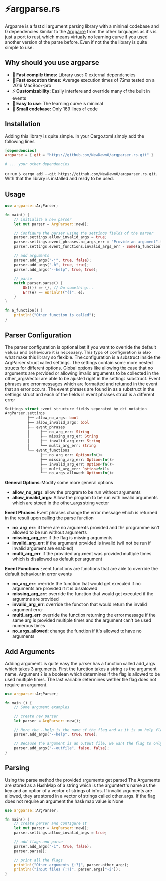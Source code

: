 # ⚡argparse.rs
Argparse is a fast cli argument parsing library with a minimal codebase and 0 dependencies
Similar to the [Argparse](https://github.com/NewDawn0/argparser) from the other languages as it's is just a port to rust, which means virtually no learning curve if you used another version of the parse before. Even if not the the library is quite simple to use.

## Why should you use argparse
- **🚀 Fast compile times:** Library uses 0 external dependencies
- **🚀 Fast execution times:** Average execution times of 72ms tested on a 2016 MacBook-pro
- **⚡ Customizability:** Easily interfere and override many of the built in events
- **🧠 Easy to use:** The learning curve is minimal
- **🤏 Small codebase:** Only 169 lines of code


## Installation
Adding this library is quite simple. In your Cargo.toml simply add the following lines
```toml
[dependencies]
argparse = { git = "https://github.com/NewDawn0/argparser.rs.git" }

# ... your other dependencies
```
or run `$ cargo add --git https://github.com/NewDawn0/argparser.rs.git`. With that the library is installed and ready to be used.

## Usage
```rust
use argparse::ArgParser;

fn main() {
    // initialize a new parser
    let mut parser = ArgParser::new();

    // Configure the parser using the settings fields of the parser
    parser.settings.allow_invalid_args = true;
    parser.settings.event_phrases.no_args_err = "Provide an argument".to_string();
    parser.settings.event_functions.invalid_args_err = Some(a_function);

    // add arguments
    parser.add_args("-j", true, false);
    parser.add_args("-h", true, true);
    parser.add_args("--help", true, true);

    // parse
    match parser.parse() {
        Ok(()) => {}, // Do something...
        Err(e) => eprinln!("{}", e);
    }
}

fn a_function() {
    println!("Other function is called");
}
```

## Parser Configuration
The parser configuration is optional but if you want to override the default values and behaviours it is necessary. This type of configuration is also what make this library so flexible.
The configuration is a substruct inside the ArgParser struct called settings. The settings contain some more nested structs for different options. Global options like allowing the case that no arguments are provided or allowing invalid arguments to be collected in the other_argsVector are able to be ajusted right in the settings substruct. Event phrases are error messages which are formatted and returned in the event that an error occurs. The event phrases are found in as a substruct in the settings struct and each of the fields in event phrases struct is a different error
```rust
Settings struct event structure fields seperated by dot notation
ArgParser.settings
          ├── allow_no_args: bool
          ├── allow_invalid_args: bool
          ├── event_phrases
          │     ├── no_arg_err: String
          │     ├── missing_arg_er: String
          │     ├── invalid_arg_err: String
          │     └── multi_arg_err: String
          └── event_functions
                ├── no_arg_err: Option<fn()>
                ├── missing_arg_err: Option<fn()>
                ├── invalid_arg_err: Option<fn()>
                ├── multi_arg_err: Option<fn()>
                └── no_args_allowed: Option<fn()>
```
**General Options**:
Modify some more general options
- **allow_no_args**: allow the program to be run without arguments
- **allow_invalid_args**: Allow the program to be run with invalid arguments which are stored in the other_args string vector

**Event Phrases**
Event phrases change the error message which is returned in the result upon calling the parse function
- **no_arg_err**: if there are no arguments provided and the programme isn't allowed to be run without arguments
- **missing_arg_err**: if the flag is missing arguments
- **invalid_arg_err**: if the argument provided is invalid (will not be run if invalid argument are enabled)
- **multi_arg_err**: if the provided argument was provided multiple times which is disallowed as default per argument

**Event Functions**
Event functions are functions that are able to override the default behaviour in error events
- **no_arg_err**: override the function that would get executed if no arguments are provided if it is dissalowed
- **missing_arg_err**: override the function that would get executed if the argumtns are provided
- **invalid_arg_err**: override the function that would return the invalid argument error
- **multi_arg_err**:  override the function returning the error message if the same arg is provided multiple times and the argument can't be used numerous times
- **no_args_allowed**: change the function if it's allowed to have no arguments

## Add Arguments
Adding arguments is quite easy the parser has a function called add_args which takes 3 arguments. First the function takes a string as the argument name. Argument 2 is a boolean which determines if the flag is allowed to be used multiple times. The last variable determines wether the flag does not require an argument.
```rust
use argparse::ArgParser;

fn main () {
    // Some argument examples

    // create new parser
    let parser = ArgParser::new();

    // Here the --help is the name of the flag and as it is an help flag we want it to be allowed to be used multiple times, and because it is a help flag it doesn't require an argument
    parser.add_args("--help", true, true);

    // Because the argument is an output file, we want the flag to only be used once as we only want to create one outfile. This file usualla needs a name which is why we require the next argument
    parser.add_args("--outfile", false, false);
}
```

## Parsing
Using the parse method the provided arguments get parsed
The Arguments are stored as a HashMap of a string which is the argumtent's name as the key and an option of a vector of strings of infos. If invalid arguments are allowed, they are stored in a vector of strings called other_args. If the flag does not require an argument the hash map value is None 
```rust
use argparse::ArgParser;

fn main() {
    // create parser and configure it
    let mut parser = ArgParser::new();
    parser.settings.allow_invalid_args = true;

    // add flags and parse
    parser.add_args("-i", true, false);
    parser.parse();

    // print all the flags
    println!("Other arguments {:?}", parser.other_args);
    println!("input files {:?}", parser.args["-i"]);
}
```
